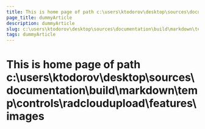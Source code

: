 ```yaml
---
title: This is home page of path c:\users\ktodorov\desktop\sources\documentation\build\markdown\temp\controls\radcloudupload\features\images
page_title: dummyArticle
description: dummyArticle
slug: c:\users\ktodorov\desktop\sources\documentation\build\markdown\temp\controls\radcloudupload\features\images
tags: dummyArticle
---
```

# This is home page of path c:\users\ktodorov\desktop\sources\documentation\build\markdown\temp\controls\radcloudupload\features\images
